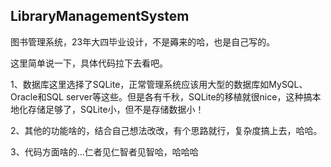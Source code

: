 ##  LibraryManagementSystem
  图书管理系统，23年大四毕业设计，不是薅来的哈，也是自己写的。
  
  这里简单说一下，具体代码拉下去看吧。
  
  1、数据库这里选择了SQLite，正常管理系统应该用大型的数据库如MySQL、Oracle和SQL server等这些。但是各有千秋，SQLite的移植就很nice，这种搞本地化存储足够了，SQLite小，但不是存储数据小！
  
  2、其他的功能啥的，结合自己想法改改，有个思路就行，复杂度搞上去，哈哈。
  
  3、代码方面啥的...仁者见仁智者见智哈，哈哈哈
  
